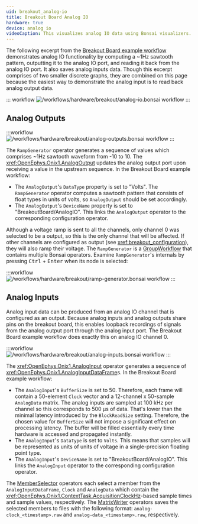 ```yaml
---
uid: breakout_analog-io
title: Breakout Board Analog IO
hardware: true
device: analog io
videoCaption: This visualizes analog IO data using Bonsai visualizers. The "AnalogOutput" window shows the values that are being used by the <code>AnalogOutput</code> operator to update the analog IO port. However, only analog channel 0 is actually updated because it's the only channel configured as output by the <code>BreakoutBoard</code> operator. The "AnalogData" window shows the voltages at the various pins of the analog IO port. They are being read by the the ADCs on the breakout board and produced in Bonsai by the <code>AnalogInput</code> operator. This confirms that only analog channel 0 is outputting the sawtooth waveform.
---
```


The following excerpt from the [Breakout Board example workflow](xref:breakout) demonstrates analog IO functionality by computing a ~1Hz sawtooth pattern, outputting it to the analog IO port, and reading it back from the analog IO port. It also saves analog inputs data. Though this excerpt comprises of two smaller discrete graphs, they are combined on this page because the easiest way to demonstrate the analog input is to read back analog output data.

::: workflow
![/workflows/hardware/breakout/analog-io.bonsai workflow](../../../workflows/hardware/breakout/analog-io.bonsai)
:::

## Analog Outputs

:::workflow
![/workflows/hardware/breakout/analog-outputs.bonsai workflow](../../../workflows/hardware/breakout/analog-outputs.bonsai)
:::

The `RampGenerator` operator generates a sequence of values which comprises ~1Hz sawtooth waveform from -10 to 10. The <xref:OpenEphys.Onix1.AnalogOutput> updates the analog output port upon receiving a value in the upstream sequence. In the Breakout Board example workflow:
- The `AnalogOutput`'s `DataType` property is set to "Volts". The `RampGenerator` operator computes a sawtooth pattern that consists of float types in units of volts, so `AnalogOutput` should be set accordingly.
- The `AnalogOutput`'s `DeviceName` property is set to "BreakoutBoard/AnalogIO". This links the `AnalogOutput` operator to the corresponding configuration operator. 

Although a voltage ramp is sent to all the channels, only channel 0
was selected to be a output, so this is the only channel that will be affected. If other channels
are configured as output (see <xref:breakout_configuration>), they will
also ramp their voltage. The `RampGenerator` is a
[GroupWorkflow](https://bonsai-rx.org/docs/articles/editor.html#workflow) that contains multiple Bonsai operators. 
Examine `RampGenerator`'s internals by pressing <kbd>Ctrl</kbd> + <kbd>Enter</kbd> when its node is selected:

:::workflow
![/workflows/hardware/breakout/ramp-generator.bonsai workflow](../../../workflows/hardware/breakout/ramp-generator.bonsai)
:::

## Analog Inputs

Analog input data can be produced from an analog IO channel that is configured as an output. Because analog inputs and analog outputs share pins on the breakout board, this enables loopback recordings of signals from the analog output port through the analog input port. The Breakout Board example workflow does exactly this on analog IO channel 0.

:::workflow
![/workflows/hardware/breakout/analog-inputs.bonsai workflow](../../../workflows/hardware/breakout/analog-inputs.bonsai)
:::

The <xref:OpenEphys.Onix1.AnalogInput> operator generates a sequence of <xref:OpenEphys.Onix1.AnalogInputDataFrame>s. In the Breakout Board example workflow:
- The `AnalogInput`'s `BufferSize` is set to 50. Therefore, each frame will contain a 50-element `Clock` vector and a 12-channel x
  50-sample `AnalogData` matrix. The analog inputs are sampled at 100 kHz per channel so this
  corresponds to 500 µs of data. That's lower than the minimal latency introduced by the `BlockReadSize` setting. Therefore, the chosen value for  `BufferSize` will not impose a significant effect on processing latency. The buffer will be filled essentially every time hardware is accessed and propagated instantly.
- The `AnalogInput`'s `DataType` is set to `Volts`. This means that samples will be represented as units of units of voltage in a single-precision floating point type.
- The `AnalogInput`'s `DeviceName` is set to "BreakoutBoard/AnalogIO". This links the `AnalogInput` operator to the corresponding configuration operator. 

The [MemberSelector](https://bonsai-rx.org/docs/api/Bonsai.Expressions.MemberSelectorBuilder.html) operators each select a member from the `AnalogInputDataFrame`, `Clock` and `AnalogData` which contain the <xref:OpenEphys.Onix1.ContextTask.AcquisitionClockHz>-based sample times and sample values,
respectively. The [MatrixWriter](https://bonsai-rx.org/docs/api/Bonsai.Dsp.MatrixWriter.html) operators saves the selected members to files with the following format: `analog-clock_<timestamp>.raw` and `analog-data_<timestamp>.raw`, respectively. 